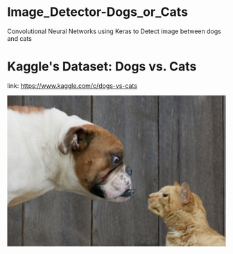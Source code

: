 # Image_Detector-Dogs_or_Cats
 Convolutional Neural Networks using Keras to Detect image between dogs and cats

# Kaggle's Dataset: Dogs vs. Cats

 link: https://www.kaggle.com/c/dogs-vs-cats

![](img.PNG)
